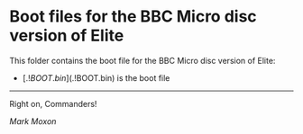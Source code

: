 # Boot files for the BBC Micro disc version of Elite

This folder contains the boot file for the BBC Micro disc version of Elite:

* [$.!BOOT.bin]($.!BOOT.bin) is the boot file

---

Right on, Commanders!

_Mark Moxon_